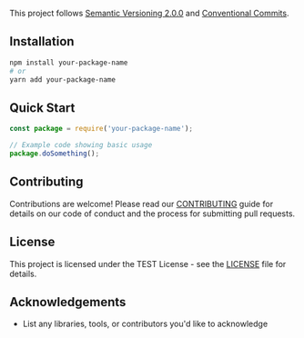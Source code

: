 This project follows [Semantic Versioning 2.0.0](https://semver.org/) and [Conventional Commits](https://www.conventionalcommits.org/). 

## Installation

```bash
npm install your-package-name
# or
yarn add your-package-name
```

## Quick Start

```javascript
const package = require('your-package-name');

// Example code showing basic usage
package.doSomething();
```

## Contributing

Contributions are welcome! Please read our [CONTRIBUTING](CONTRIBUTING.md) guide for details on our code of conduct and the process for submitting pull requests.

## License

This project is licensed under the TEST License - see the [LICENSE](LICENSE) file for details.

## Acknowledgements

- List any libraries, tools, or contributors you'd like to acknowledge
